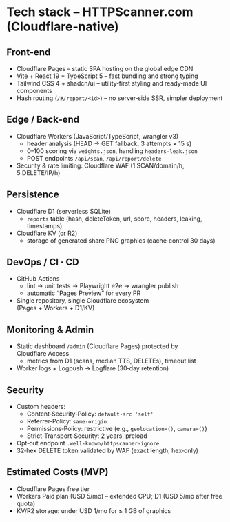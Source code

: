 # Tech stack – HTTPScanner.com (Cloudflare‑native)

## Front‑end
- Cloudflare Pages – static SPA hosting on the global edge CDN  
- Vite + React 19 + TypeScript 5 – fast bundling and strong typing  
- Tailwind CSS 4 + shadcn/ui – utility‑first styling and ready‑made UI components  
- Hash routing (`/#/report/<id>`) – no server‑side SSR, simpler deployment  

## Edge / Back‑end
- Cloudflare Workers (JavaScript/TypeScript, wrangler v3)  
  - header analysis (HEAD → GET fallback, 3 attempts × 15 s)  
  - 0–100 scoring via `weights.json`, handling `headers‑leak.json`  
  - POST endpoints `/api/scan`, `/api/report/delete`  
- Security & rate limiting: Cloudflare WAF (1 SCAN/domain/h, 5 DELETE/IP/h)

## Persistence
- Cloudflare D1 (serverless SQLite)  
  - `reports` table (hash, deleteToken, url, score, headers, leaking, timestamps)  
- Cloudflare KV (or R2)  
  - storage of generated share PNG graphics (cache‑control 30 days)

## DevOps / CI · CD
- GitHub Actions  
  - lint → unit tests → Playwright e2e → wrangler publish  
  - automatic “Pages Preview” for every PR  
- Single repository, single Cloudflare ecosystem (Pages + Workers + D1/KV)

## Monitoring & Admin
- Static dashboard `/admin` (Cloudflare Pages) protected by Cloudflare Access  
  - metrics from D1 (scans, median TTS, DELETEs), timeout list  
- Worker logs + Logpush → Logflare (30‑day retention)

## Security
- Custom headers:  
  - Content‑Security‑Policy: `default-src 'self'`  
  - Referrer‑Policy: `same-origin`  
  - Permissions‑Policy: restrictive (e.g., `geolocation=()`, `camera=()`)  
  - Strict‑Transport‑Security: 2 years, preload  
- Opt‑out endpoint `.well‑known/httpscanner-ignore`  
- 32‑hex DELETE token validated by WAF (exact length, hex‑only)

## Estimated Costs (MVP)
- Cloudflare Pages free tier  
- Workers Paid plan (USD 5/mo) – extended CPU; D1 (USD 5/mo after free quota)  
- KV/R2 storage: under USD 1/mo for ≤ 1 GB of graphics